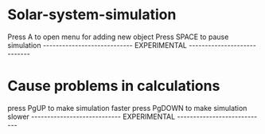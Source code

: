 # Solar-system-simulation
Press A to open menu for adding new object
Press SPACE to pause simulation
---------------------------- EXPERIMENTAL ----------------------------
# Cause problems in calculations
press PgUP to make simulation faster
press PgDOWN to make simulation slower
---------------------------- EXPERIMENTAL ----------------------------
